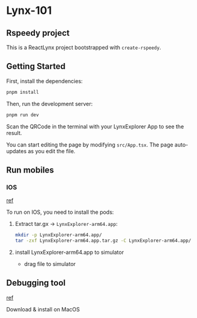 # Lynx-101

## Rspeedy project

This is a ReactLynx project bootstrapped with `create-rspeedy`.

## Getting Started

First, install the dependencies:

```bash
pnpm install
```

Then, run the development server:

```bash
pnpm run dev
```

Scan the QRCode in the terminal with your LynxExplorer App to see the result.

You can start editing the page by modifying `src/App.tsx`. The page auto-updates as you edit the file.

## Run mobiles

### IOS

[ref](https://lynxjs.org/guide/start/quick-start.html#ios-simulator-platform=macos-arm64,explorer-platform=ios-simulator)

To run on IOS, you need to install the pods:

1. Extract tar.gx -> `LynxExplorer-arm64.app`:

    ```bash
    mkdir -p LynxExplorer-arm64.app/
    tar -zxf LynxExplorer-arm64.app.tar.gz -C LynxExplorer-arm64.app/
    ```

2. install LynxExplorer-arm64.app to simulator

    - drag file to simulator

## Debugging tool

[ref](https://github.com/lynx-family/lynx-devtool/releases)

Download & install on MacOS
